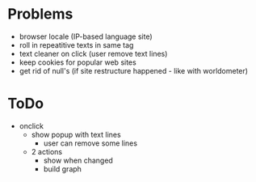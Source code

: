 # Problems

- browser locale (IP-based language site)
- roll in repeatitive texts in same tag
- text cleaner on click (user remove text lines)
- keep cookies for popular web sites
- get rid of null's (if site restructure happened - like with worldometer)

# ToDo

- onclick
	- show popup with text lines
		- user can remove some lines
	- 2 actions
		- show when changed
		- build graph